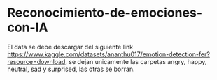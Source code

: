 # Reconocimiento-de-emociones-con-IA

El data se debe descargar del siguiente link https://www.kaggle.com/datasets/ananthu017/emotion-detection-fer?resource=download, se dejan unicamente las carpetas angry, happy, neutral, sad y surprised, las otras se borran.
